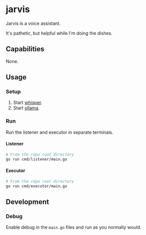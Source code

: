 # jarvis

Jarvis is a voice assistant.

It's pathetic, but helpful while I'm doing the dishes.

## Capabilities

None.

## Usage

### Setup

1. Start [whisper](infra/whisper/README.md).
1. Start [ollama](infra/ollama/README.md).

### Run

Run the listener and executor in separate terminals.

#### Listener

```bash
# From the repo root directory
go run cmd/listener/main.go
```

#### Executor

```bash
# From the repo root directory
go run cmd/executor/main.go
```

## Development

### Debug

Enable debug in the `main.go` files and run as you normally would.
